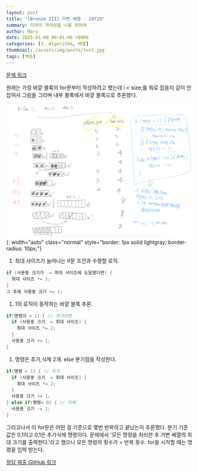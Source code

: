 ```yaml
---
layout: post
title: "[Bronze III] 가변 배열 - 29729"
summary: 미래의 까먹었을 나를 위하여
author: Mary
date: 2025-01-08 09:01:00 +0900
categories: [3. Algorithm, 배열]
thumbnail: /assets/img/posts/test.jpg
tags: [백준]
---
```


[문제 링크](https://www.acmicpc.net/problem/29729) 

원래는 가장 바깥 블록의 for문부터 작성하려고 했는데 
 i < size;를 뭐로 잡을지 감이 안 잡혀서 그림을 그리며 내부 블록에서 바깥 블록으로 추론했다.

![Desktop View](/assets/img/posts/이해하기.jpg){: width="auto" class="normal" style="border: 1px solid lightgray; border-radius: 10px;"}

1. 최대 사이즈가 늘어나는 if문 조건과 수행할 로직.
```java
if (사용중 크기가  = 최대 사이즈에 도달했다면) {
  최대 사이즈 *= 2;
}
그 후에 사용중 크기 += 1;
```

1. 1의 로직이 동작하는 바깥 블록 추론.
```java
if(명령이 = 1) { // 추가라면
  if (사용중 크기  = 최대 사이즈) {
    최대 사이즈 *= 2;
  }
  사용중 크기 += 1;
}
```

1. 명령은 추가,삭제 2개. else 분기점을 작성한다.
```java
if(명령 = 1) { // 추가
  if (사용중 크기  = 최대 사이즈) {
    최대 사이즈 *= 2;
  }
  사용중 크기 += 1;
} else if(명령= 0) { // 삭제
  사용중 크기 -= 1;
}
```

그리고나서 이 for문은 어떤 걸 기준으로 몇번 반복하고 끝났는지 추론했다.
분기 기준 값은 0,1이고 0,1은 추가삭제 명령이다.
문제에서 '모든 명령을 처리한 후 가변 배열의 최대 크기를 출력한다.'라고 했으니
모든 명령의 횟수가 = 반복 횟수.
for을 시작할 때는 명령을 입력 받는다.

[정답 제출 GitHub 링크](https://github.com/pubparksy/pubparksy.github.io/blob/master/%EB%B0%B1%EC%A4%80/Bronze/29729.%E2%80%85%EA%B0%80%EB%B3%80%E2%80%85%EB%B0%B0%EC%97%B4/Main.java) 

